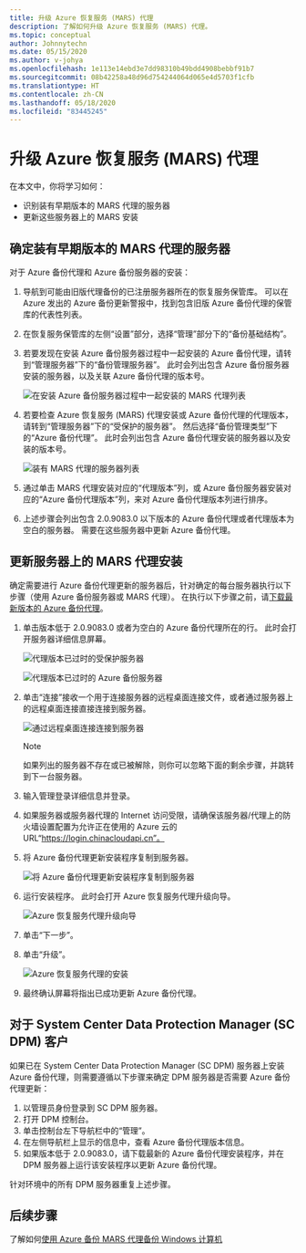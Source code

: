 ```yaml
---
title: 升级 Azure 恢复服务 (MARS) 代理
description: 了解如何升级 Azure 恢复服务 (MARS) 代理。
ms.topic: conceptual
author: Johnnytechn
ms.date: 05/15/2020
ms.author: v-johya
ms.openlocfilehash: 1e113e14ebd3e7dd98310b49bdd4908bebbf91b7
ms.sourcegitcommit: 08b42258a48d96d754244064d065e4d5703f1cfb
ms.translationtype: HT
ms.contentlocale: zh-CN
ms.lasthandoff: 05/18/2020
ms.locfileid: "83445245"
---
```

# <a name="upgrade-the-azure-recovery-services-mars-agent"></a>升级 Azure 恢复服务 (MARS) 代理

在本文中，你将学习如何：

* 识别装有早期版本的 MARS 代理的服务器
* 更新这些服务器上的 MARS 安装

## <a name="identify-servers-with-earlier-versions-of-the-mars-agent"></a>确定装有早期版本的 MARS 代理的服务器

对于 Azure 备份代理和 Azure 备份服务器的安装：

1. 导航到可能由旧版代理备份的已注册服务器所在的恢复服务保管库。 可以在 Azure 发出的 Azure 备份更新警报中，找到包含旧版 Azure 备份代理的保管库的代表性列表。
1. 在恢复服务保管库的左侧“设置”部分，选择“管理”部分下的“备份基础结构”。  
1. 若要发现在安装 Azure 备份服务器过程中一起安装的 Azure 备份代理，请转到“管理服务器”下的“备份管理服务器”。  此时会列出包含 Azure 备份服务器安装的服务器，以及关联 Azure 备份代理的版本号。

    ![在安装 Azure 备份服务器过程中一起安装的 MARS 代理列表](./media/upgrade-mars-agent/backup-management-servers.png)

1. 若要检查 Azure 恢复服务 (MARS) 代理安装或 Azure 备份代理的代理版本，请转到“管理服务器”下的“受保护的服务器”。  然后选择“备份管理类型”下的“Azure 备份代理”。 此时会列出包含 Azure 备份代理安装的服务器以及安装的版本号。

    ![装有 MARS 代理的服务器列表](./media/upgrade-mars-agent/protected-servers.png)

1. 通过单击 MARS 代理安装对应的“代理版本”列，或 Azure 备份服务器安装对应的“Azure 备份代理版本”列，来对 Azure 备份代理版本列进行排序。 

1. 上述步骤会列出包含 2.0.9083.0 以下版本的 Azure 备份代理或者代理版本为空白的服务器。 需要在这些服务器中更新 Azure 备份代理。

## <a name="update-the-mars-agent-installation-on-the-server"></a>更新服务器上的 MARS 代理安装

确定需要进行 Azure 备份代理更新的服务器后，针对确定的每台服务器执行以下步骤（使用 Azure 备份服务器或 MARS 代理）。 在执行以下步骤之前，请[下载最新版本的 Azure 备份代理](https://aka.ms/azurebackup_agent)。

1. 单击版本低于 2.0.9083.0 或者为空白的 Azure 备份代理所在的行。 此时会打开服务器详细信息屏幕。

    ![代理版本已过时的受保护服务器](./media/upgrade-mars-agent/old-agent-version.png)

    ![代理版本已过时的 Azure 备份服务器](./media/upgrade-mars-agent/backup-management-servers-old-versions.png)

1. 单击“连接”接收一个用于连接服务器的远程桌面连接文件，或者通过服务器上的远程桌面连接直接连接到服务器。

    ![通过远程桌面连接连接到服务器](./media/upgrade-mars-agent/connect-to-server.png)

    >[!NOTE]
    > 如果列出的服务器不存在或已被解除，则你可以忽略下面的剩余步骤，并跳转到下一台服务器。

1. 输入管理登录详细信息并登录。

1. 如果服务器或服务器代理的 Internet 访问受限，请确保该服务器/代理上的防火墙设置配置为允许正在使用的 Azure 云的 URL“https://login.chinacloudapi.cn”。

1. 将 Azure 备份代理更新安装程序复制到服务器。

    ![将 Azure 备份代理更新安装程序复制到服务器](./media/upgrade-mars-agent/copy-agent-installer.png)

1. 运行安装程序。 此时会打开 Azure 恢复服务代理升级向导。

    ![Azure 恢复服务代理升级向导](./media/upgrade-mars-agent/agent-upgrade-wizard.png)

1. 单击“下一步”。

1. 单击“升级”。

    ![Azure 恢复服务代理的安装](./media/upgrade-mars-agent/upgrade-installation.png)

1. 最终确认屏幕将指出已成功更新 Azure 备份代理。

## <a name="for-system-center-data-protection-manager-sc-dpm-customers"></a>对于 System Center Data Protection Manager (SC DPM) 客户

如果已在 System Center Data Protection Manager (SC DPM) 服务器上安装 Azure 备份代理，则需要遵循以下步骤来确定 DPM 服务器是否需要 Azure 备份代理更新：

1. 以管理员身份登录到 SC DPM 服务器。
2. 打开 DPM 控制台。
3. 单击控制台左下导航栏中的“管理”。
4. 在左侧导航栏上显示的信息中，查看 Azure 备份代理版本信息。
5. 如果版本低于 2.0.9083.0，请下载最新的 Azure 备份代理安装程序，并在 DPM 服务器上运行该安装程序以更新 Azure 备份代理。

针对环境中的所有 DPM 服务器重复上述步骤。

## <a name="next-steps"></a>后续步骤

了解如何[使用 Azure 备份 MARS 代理备份 Windows 计算机](backup-windows-with-mars-agent.md)

